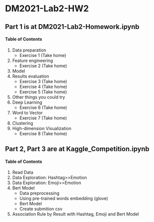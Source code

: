 # DM2021-Lab2-HW2
## Part 1 is at DM2021-Lab2-Homework.ipynb
#### Table of Contents
1. Data preparation
    * Exercise 1 (Take home)
2. Feature engineering
    * Exercise 2 (Take home)
3. Model
4. Results evaluation
    * Exercise 3 (Take home)
    * Exercise 4 (Take home)
    * Exercise 5 (Take home)
5. Other things you could try
6. Deep Learning
    * Exercise 6 (Take home)
7. Word to Vector
    * Exercise 7 (Take home)
8. Clustering
9. High-dimension Visualization
    * Exercise 8 (Take home)


## Part 2, Part 3 are at Kaggle_Competition.ipynb
#### Table of Contents
1. Read Data
2. Data Exploration: Hashtag>>Emotion
3. Data Exploration: Emoji>>Emotion
4. Bert Model
    - Data preprocessing
    - Using pre-trained words embedding (glove)
    - Bert Model
    - Create submition csv
5. Association Rule by Result with Hashtag, Emoji and Bert Model
